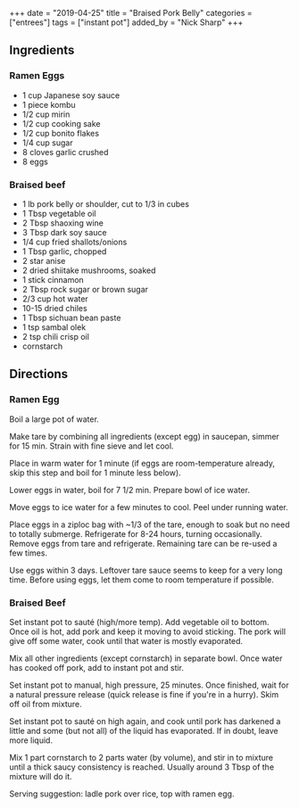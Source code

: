 +++
date = "2019-04-25"
title = "Braised Pork Belly"
categories = ["entrees"]
tags = ["instant pot"]
added_by = "Nick Sharp"
+++


## Ingredients

### Ramen Eggs
- 1 cup Japanese soy sauce 
- 1 piece kombu
- 1/2 cup mirin
- 1/2 cup cooking sake
- 1/2 cup bonito flakes
- 1/4 cup sugar
- 8 cloves garlic crushed
- 8 eggs 

### Braised beef
- 1 lb pork belly or shoulder, cut to 1/3 in cubes
- 1 Tbsp vegetable oil
- 2 Tbsp shaoxing wine
- 3 Tbsp dark soy sauce
- 1/4 cup fried shallots/onions
- 1 Tbsp garlic, chopped
- 2 star anise
- 2 dried shiitake mushrooms, soaked 
- 1 stick cinnamon
- 2 Tbsp rock sugar or brown sugar
- 2/3 cup hot water
- 10-15 dried chiles
- 1 Tbsp sichuan bean paste
- 1 tsp sambal olek
- 2 tsp chili crisp oil
- cornstarch


## Directions

### Ramen Egg

Boil a large pot of water.

Make tare by combining all ingredients (except egg) in saucepan, simmer for 15 min. Strain with fine sieve and let cool.

Place in warm water for 1 minute (if eggs are room-temperature already, skip this step and boil for 1 minute less below).

Lower eggs in water, boil for 7 1/2 min. Prepare bowl of ice water.

Move eggs to ice water for a few minutes to cool. Peel under running water.

Place eggs in a ziploc bag with ~1/3 of the tare, enough to soak but no need to totally submerge. Refrigerate for 8-24 hours, turning occasionally. Remove eggs from tare and refrigerate. Remaining tare can be re-used a few times.

Use eggs within 3 days. Leftover tare sauce seems to keep for a very long time. Before using eggs, let them come to room temperature if possible.

### Braised Beef

Set instant pot to sauté (high/more temp). Add vegetable oil to bottom. Once oil is hot, add pork and keep it moving to avoid sticking. The pork will give off some water, cook until that water is mostly evaporated.

Mix all other ingredients (except cornstarch) in separate bowl. Once water has cooked off pork, add to instant pot and stir.

Set instant pot to manual, high pressure, 25 minutes. Once finished, wait for a natural pressure release (quick release is fine if you're in a hurry). Skim off oil from mixture.

Set instant pot to sauté on high again, and cook until pork has darkened a little and some (but not all) of the liquid has evaporated. If in doubt, leave more liquid.

Mix 1 part cornstarch to 2 parts water (by volume), and stir in to mixture until a thick saucy consistency is reached. Usually around 3 Tbsp of the mixture will do it.

Serving suggestion: ladle pork over rice, top with ramen egg.

